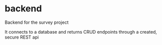 # backend
Backend for the survey project

It connects to a database and returns CRUD endpoints through a created, secure REST api
